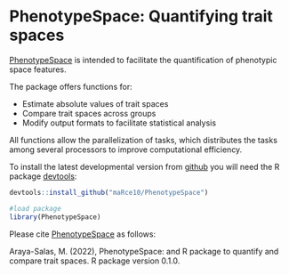# PhenotypeSpace: Quantifying trait spaces


[PhenotypeSpace](https://github.com/maRce10/PhenotypeSpace) is intended to facilitate the quantification of phenotypic space features.

 The package offers functions for:
   - Estimate absolute values of trait spaces
   - Compare trait spaces across groups
   - Modify output formats to facilitate statistical analysis
   
All functions allow the parallelization of tasks, which distributes the tasks among several processors to improve computational efficiency. 


To install the latest developmental version from [github](https://github.com/) you will need the R package [devtools](https://cran.r-project.org/package=devtools):

```r
devtools::install_github("maRce10/PhenotypeSpace")

#load package
library(PhenotypeSpace)

```


Please cite [PhenotypeSpace](https://github.com/maRce10/PhenotypeSpace) as follows:

Araya-Salas, M. (2022), PhenotypeSpace: and R package to quantify and compare trait spaces. R package version 0.1.0.

